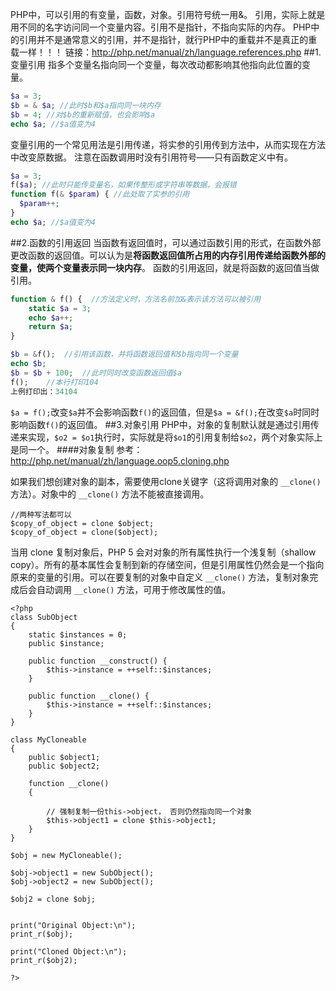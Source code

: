 PHP中，可以引用的有变量，函数，对象。引用符号统一用&。
引用，实际上就是用不同的名字访问同一个变量内容。引用不是指针，不指向实际的内存。
PHP中的引用并不是通常意义的引用，并不是指针，就行PHP中的重载并不是真正的重载一样！！！
链接：http://php.net/manual/zh/language.references.php
##1.变量引用
指多个变量名指向同一个变量，每次改动都影响其他指向此位置的变量。
```php
$a = 3;
$b = & $a; //此时$b和$a指向同一块内存
$b = 4; //对$b的重新赋值，也会影响$a
echo $a; //$a值变为4
```
变量引用的一个常见用法是引用传递，将实参的引用传到方法中，从而实现在方法中改变原数据。
注意在函数调用时没有引用符号——只有函数定义中有。
```php
$a = 3;
f($a); //此时只能传变量名，如果传整形或字符串等数据，会报错
function f(& $param) { //此处取了实参的引用
  $param++;
}
echo $a; //$a值变为4
```
##2.函数的引用返回
当函数有返回值时，可以通过函数引用的形式，在函数外部更改函数的返回值。可以认为是**将函数返回值所占用的内存引用传递给函数外部的变量，使两个变量表示同一块内存**。
函数的引用返回，就是将函数的返回值当做引用。
```php
function & f() {  //方法定义时，方法名前加&表示该方法可以被引用
    static $a = 3;
    echo $a++;
    return $a;
}

$b = &f();  //引用该函数，并将函数返回值和$b指向同一个变量
echo $b;
$b = $b + 100;  //此时同时改变函数返回值$a
f();    //本行打印104
上例打印出：34104
```
`$a = f();`改变`$a`并不会影响函数`f()`的返回值，但是`$a = &f();`在改变`$a`时同时影响函数`f()`的返回值。
##3.对象引用
PHP中，对象的复制默认就是通过引用传递来实现，`$o2 = $o1`执行时，实际就是将`$o1`的引用复制给`$o2`，两个对象实际上是同一个。
####对象复制
参考：http://php.net/manual/zh/language.oop5.cloning.php

如果我们想创建对象的副本，需要使用clone关键字（这将调用对象的 `__clone()` 方法）。对象中的 `__clone()` 方法不能被直接调用。
```
//两种写法都可以
$copy_of_object = clone $object;
$copy_of_object = clone($object);
```
当用 clone 复制对象后，PHP 5 会对对象的所有属性执行一个浅复制（shallow copy）。所有的基本属性会复制到新的存储空间，但是引用属性仍然会是一个指向原来的变量的引用。可以在要复制的对象中自定义 `__clone()` 方法，复制对象完成后会自动调用 `__clone()` 方法，可用于修改属性的值。
```
<?php
class SubObject
{
    static $instances = 0;
    public $instance;

    public function __construct() {
        $this->instance = ++self::$instances;
    }

    public function __clone() {
        $this->instance = ++self::$instances;
    }
}

class MyCloneable
{
    public $object1;
    public $object2;

    function __clone()
    {
      
        // 强制复制一份this->object， 否则仍然指向同一个对象
        $this->object1 = clone $this->object1;
    }
}

$obj = new MyCloneable();

$obj->object1 = new SubObject();
$obj->object2 = new SubObject();

$obj2 = clone $obj;


print("Original Object:\n");
print_r($obj);

print("Cloned Object:\n");
print_r($obj2);

?>
```